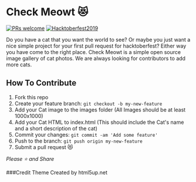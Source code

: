 # Check Meowt 😻
[![PRs welcome](https://img.shields.io/badge/PRs-welcome-ff69b4.svg)](https://github.com/gustsu/check-meowt/pulls)
[![Hacktoberfest2019](https://img.shields.io/badge/HACKTOBERFEST-2019-blueviolet)](https://github.com/topics/hacktoberfest2019)

Do you have a cat that you want the world to see? Or maybe you just want a nice simple project for your first pull request for hacktoberfest? Either way you have come to the right place. Check Meowt is a simple open source image gallery of cat photos. We are always looking for contributors to add more cats.  

## How To Contribute
1. Fork this repo
2. Create your feature branch: `git checkout -b my-new-feature`
3. Add your Cat image to the images folder (All Images should be at least 1000x1000)
4. Add your Cat HTML to index.html (This should include the Cat's name and a short description of the cat)
3. Commit your changes: `git commit -am 'Add some feature'`
4. Push to the branch: `git push origin my-new-feature`
5. Submit a pull request 😻

*Please ⭐️ and Share*

###Credit
Theme Created by html5up.net
